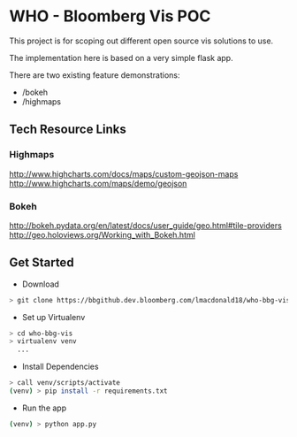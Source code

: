 # WHO - Bloomberg Vis POC

This project is for scoping out different open source vis solutions to use.

The implementation here is based on a very simple flask app.

There are two existing feature demonstrations:

 - /bokeh
 - /highmaps

## Tech Resource Links

### Highmaps
http://www.highcharts.com/docs/maps/custom-geojson-maps
http://www.highcharts.com/maps/demo/geojson

### Bokeh
http://bokeh.pydata.org/en/latest/docs/user_guide/geo.html#tile-providers
http://geo.holoviews.org/Working_with_Bokeh.html

## Get Started
 - Download
```bash
> git clone https://bbgithub.dev.bloomberg.com/lmacdonald18/who-bbg-vis
```
 - Set up Virtualenv
```bash
> cd who-bbg-vis
> virtualenv venv
  ...
```
 - Install Dependencies
```bash
> call venv/scripts/activate
(venv) > pip install -r requirements.txt
```
- Run the app
```bash
(venv) > python app.py 
```
